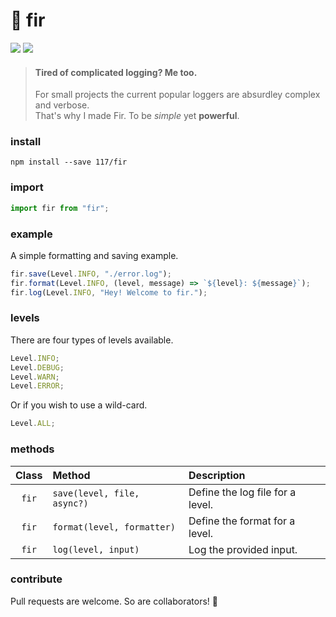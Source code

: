 # 🌲 fir

![](https://badgen.net/codeclimate/loc/117/fir?color=055ff3)
![](https://badgen.net/badge/code%20style/prettier/ff51bc)

> #### Tired of complicated logging? Me too.
>
> For small projects the current popular loggers are absurdley complex and verbose.  
> That's why I made Fir. To be _simple_ yet **powerful**.

### install

`npm install --save 117/fir`

### import

```javascript
import fir from "fir";
```

### example

A simple formatting and saving example.

```js
fir.save(Level.INFO, "./error.log");
fir.format(Level.INFO, (level, message) => `${level}: ${message}`);
fir.log(Level.INFO, "Hey! Welcome to fir.");
```

### levels

There are four types of levels available.

```js
Level.INFO;
Level.DEBUG;
Level.WARN;
Level.ERROR;
```

Or if you wish to use a wild-card.

```js
Level.ALL;
```

### methods

| Class | Method                      | Description                      |
| :---: | :-------------------------- | :------------------------------- |
| `fir` | `save(level, file, async?)` | Define the log file for a level. |
| `fir` | `format(level, formatter)`  | Define the format for a level.   |
| `fir` | `log(level, input)`         | Log the provided input.          |

### contribute

Pull requests are welcome. So are collaborators! 🥳
